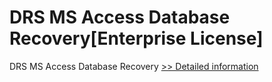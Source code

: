 # DRS MS Access Database Recovery[Enterprise License]
DRS MS Access Database Recovery
[>> Detailed information](https://secure.shareit.com/shareit/product.html?productid=301004394&affiliateid=200057808)